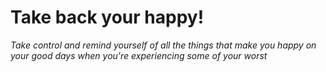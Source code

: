 # Take back your happy! 
*Take control and remind yourself of all the things that make you happy on your good days when you're experiencing some of your worst*
